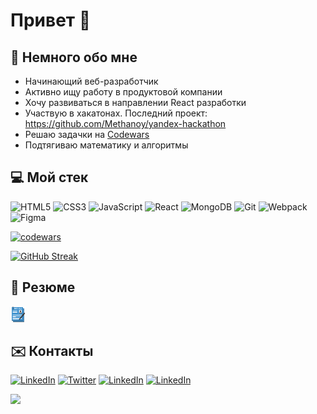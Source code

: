 

<h1>Привет 👋 </h1>

## 💬 Немного обо мне
- Начинающий веб-разработчик
- Активно ищу работу в продуктовой компании
- Хочу развиваться в направлении React разработки
- Участвую в хакатонах. Последний проект: https://github.com/Methanoy/yandex-hackathon
- Решаю задачки на <a href="https://www.codewars.com/users/artem-from-spb">Codewars</a>
- Подтягиваю математику и алгоритмы

## 💻 Мой стек
 
![HTML5](https://img.shields.io/badge/html5-%23E34F26.svg?style=for-the-badge&logo=html5&logoColor=white) ![CSS3](https://img.shields.io/badge/css3-%231572B6.svg?style=for-the-badge&logo=css3&logoColor=white) ![JavaScript](https://img.shields.io/badge/javascript-%23323330.svg?style=for-the-badge&logo=javascript&logoColor=%23F7DF1E) ![React](https://img.shields.io/badge/react-%2320232a.svg?style=for-the-badge&logo=react&logoColor=%2361DAFB) ![MongoDB](https://img.shields.io/badge/MongoDB-%234ea94b.svg?style=for-the-badge&logo=mongodb&logoColor=white) ![Git](https://img.shields.io/badge/git-%23F05033.svg?style=for-the-badge&logo=git&logoColor=white) ![Webpack](https://img.shields.io/badge/webpack-%238DD6F9.svg?style=for-the-badge&logo=webpack&logoColor=black) ![Figma](https://img.shields.io/badge/figma-%23F24E1E.svg?style=for-the-badge&logo=figma&logoColor=white)


[![codewars](https://www.codewars.com/users/artkeksss/badges/small)](https://www.codewars.com/users/artem-from-spb)

[![GitHub Streak](https://streak-stats.demolab.com/?user=artem-from-spb&theme=dark)](https://git.io/streak-stats)

## 📄 Резюме
<a href="https://spb.hh.ru/resume/35466260ff04a2b6bd0039ed1f363430494c5a"><img src="./img/resume.png" alt="Резюме"></a>

<h2>✉️ Контакты</h2>
<a href="https://www.linkedin.com/in/artem-from-spb" target="_blank"><img height="20px" src="https://img.shields.io/badge/LinkedIn-%230077B5.svg?&style=flat-square&logo=linkedin&logoColor=white" alt="LinkedIn"></a>
<a href="https://twitter.com/artem_ryzhov_js" target="_blank"><img height="20px"  src="https://img.shields.io/badge/Twitter-%231DA1F2.svg?&style=flat-square&logo=twitter&logoColor=white" alt="Twitter"></a>
<a href="https://t.me/artkeks" target="_blank"><img height="20px"  src="https://img.shields.io/badge/Telegram-2CA5E0?style=for-the-badge&logo=telegram&logoColor=white" alt="LinkedIn"></a>
<a href="mailto:artem-from-spb@yandex.ru" target="_blank"><img height="20px"  src="https://img.shields.io/badge/Gmail-D14836?style=for-the-badge&logo=gmail&logoColor=white" alt="LinkedIn"></a>

![](https://komarev.com/ghpvc/?username=artem-from-spb&style=flat-square&color=green)

